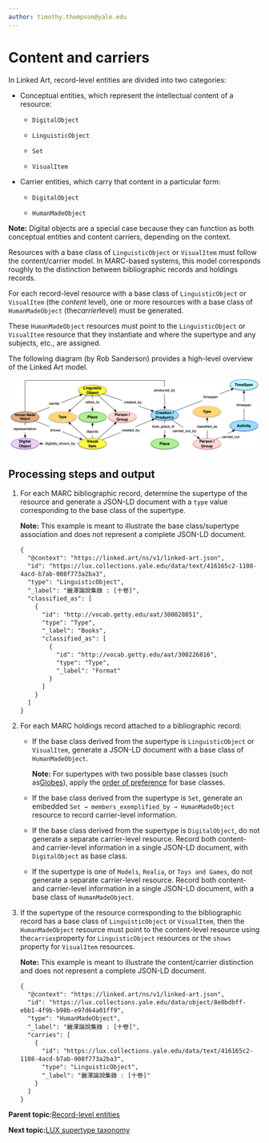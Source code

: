 ```yaml
---
author: timothy.thompson@yale.edu
---
```


# Content and carriers

In Linked Art, record-level entities are divided into two categories:

-   Conceptual entities, which represent the intellectual content of a resource:

    -   `DigitalObject`

    -   `LinguisticObject`

    -   `Set`

    -   `VisualItem`

-   Carrier entities, which carry that content in a particular form:

    -   `DigitalObject`

    -   `HumanMadeObject`


**Note:** Digital objects are a special case because they can function as both conceptual entities and content carriers, depending on the context.

Resources with a base class of `LinguisticObject` or `VisualItem` must follow the content/carrier model. In MARC-based systems, this model corresponds roughly to the distinction between bibliographic records and holdings records.

For each record-level resource with a base class of `LinguisticObject` or `VisualItem` \(the *content* level\), one or more resources with a base class of `HumanMadeObject` \(the*carrier*level\) must be generated.

These `HumanMadeObject` resources must point to the `LinguisticObject` or `VisualItem` resource that they instantiate and where the supertype and any subjects, etc., are assigned.

The following diagram \(by Rob Sanderson\) provides a high-level overview of the Linked Art model.

![](../resources/img/base-model-classes.png)

## Processing steps and output

1.  For each MARC bibliographic record, determine the supertype of the resource and generate a JSON-LD document with a `type` value corresponding to the base class of the supertype.

    **Note:** This example is meant to illustrate the base class/supertype association and does not represent a complete JSON-LD document.

    ```
    {
      "@context": "https://linked.art/ns/v1/linked-art.json",
      "id": "https://lux.collections.yale.edu/data/text/416165c2-1108-4acd-b7ab-008f773a2ba3",
      "type": "LinguisticObject",
      "_label": "麗澤論說集錄 : [十卷]",
      "classified_as": [
        {
          "id": "http://vocab.getty.edu/aat/300028051",
          "type": "Type",
          "_label": "Books",
          "classified_as": [
            {
              "id": "http://vocab.getty.edu/aat/300226816",
              "type": "Type",
              "_label": "Format"
            }
          ]
        }
      ]
    }
    ```

2.  For each MARC holdings record attached to a bibliographic record:

    -   If the base class derived from the supertype is `LinguisticObject` or `VisualItem`, generate a JSON-LD document with a base class of `HumanMadeObject`.

        **Note:** For supertypes with two possible base classes \(such as[Globes](supertypes/globes.md)\), apply the [order of preference](../concepts/record_level_entities.md#ol_dcd_kh4_brb) for base classes.

    -   If the base class derived from the supertype is `Set`, generate an embedded `Set → members_exemplified_by → HumanMadeObject` resource to record carrier-level information.
    -   If the base class derived from the supertype is `DigitalObject`, do not generate a separate carrier-level resource. Record both content- and carrier-level information in a single JSON-LD document, with `DigitalObject` as base class.
    -   If the supertype is one of `Models`, `Realia`, or `Toys and Games`, do not generate a separate carrier-level resource. Record both content- and carrier-level information in a single JSON-LD document, with a base class of `HumanMadeObject`.
3.  If the supertype of the resource corresponding to the bibliographic record has a base class of `LinguisticObject` or `VisualItem`, then the `HumanMadeObject` resource must point to the content-level resource using the`carries`property for `LinguisticObject` resources or the `shows` property for `VisualItem` resources.

    **Note:** This example is meant to illustrate the content/carrier distinction and does not represent a complete JSON-LD document.

    ```
    {
      "@context": "https://linked.art/ns/v1/linked-art.json",
      "id": "https://lux.collections.yale.edu/data/object/8e0bdbff-ebb1-4f9b-b98b-e97d64a01ff9",
      "type": "HumanMadeObject",
      "_label": "麗澤論說集錄 : [十卷]",
      "carries": [
        {
          "id": "https://lux.collections.yale.edu/data/text/416165c2-1108-4acd-b7ab-008f773a2ba3",
          "type": "LinguisticObject",
          "_label": "麗澤論說集錄 : [十卷]"
        }
      ]
    }
    ```


**Parent topic:**[Record-level entities](../concepts/record_level_entities.md)

**Next topic:**[LUX supertype taxonomy](../tasks/supertypes/supertypes.md)

